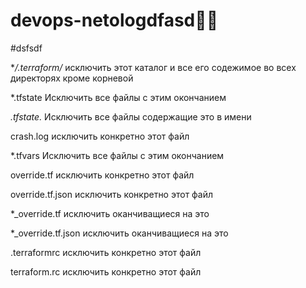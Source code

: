 # devops-netologdfasd
#dsfsdf

**/.terraform/* исключить этот каталог и все его содежимое во всех директорях кроме корневой

*.tfstate  Исключить все файлы с этим окончанием

*.tfstate.* Исключить все файлы содержащие это в имени

crash.log исключить конкретно этот файл

*.tfvars Исключить все файлы с этим окончанием

override.tf исключить конкретно этот файл

override.tf.json исключить конкретно этот файл

*_override.tf исключить оканчиващиеся на это 

*_override.tf.json исключить оканчиващиеся на это 

.terraformrc исключить конкретно этот файл

terraform.rc исключить конкретно этот файл
